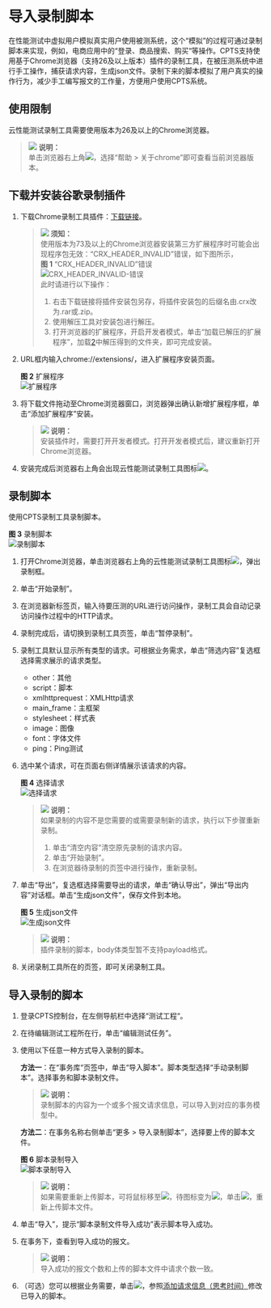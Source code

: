 # 导入录制脚本<a name="cpts_01_0045"></a>

在性能测试中虚拟用户模拟真实用户使用被测系统，这个“模拟”的过程可通过录制脚本来实现，例如，电商应用中的“登录、商品搜索、购买“等操作。CPTS支持使用基于Chrome浏览器（支持26及以上版本）插件的录制工具，在被压测系统中进行手工操作，捕获请求内容，生成json文件。录制下来的脚本模拟了用户真实的操作行为，减少手工编写报文的工作量，方便用户使用CPTS系统。

## 使用限制<a name="section9739182135113"></a>

云性能测试录制工具需要使用版本为26及以上的Chrome浏览器。

>![](public_sys-resources/icon-note.gif) **说明：**   
>单击浏览器右上角![](figures/icon-more2.png)，选择“帮助 \> 关于chrome”即可查看当前浏览器版本。  

## 下载并安装谷歌录制插件<a name="section84251271065"></a>

1.  下载Chrome录制工具插件：[下载链接](https://cpts-record-tool.obs.cn-north-1.myhuaweicloud.com/Huaweicloud-CPTS-Record-Tool_v0.0.1.crx)。

    >![](public_sys-resources/icon-notice.gif) **须知：**   
    >使用版本为73及以上的Chrome浏览器安装第三方扩展程序时可能会出现程序包无效：“CRX\_HEADER\_INVALID”错误，如下图所示，  
    >**图 1**  “CRX\_HEADER\_INVALID”错误<a name="fig20499133914415"></a>    
    >![](figures/CRX_HEADER_INVALID-错误.png "CRX_HEADER_INVALID-错误")  
    >此时请进行以下操作：  
    >1.  右击下载链接将插件安装包另存，将插件安装包的后缀名由.crx改为.rar或.zip。  
    >2.  <a name="li5289123732519"></a>使用解压工具对安装包进行解压。  
    >3.  打开浏览器的扩展程序，开启开发者模式，单击“加载已解压的扩展程序”，加载[2](#li5289123732519)中解压得到的文件夹，即可完成安装。  

2.  URL框内输入chrome://extensions/，进入扩展程序安装页面。

    **图 2**  扩展程序<a name="fig6430145410192"></a>  
    ![](figures/扩展程序.png "扩展程序")

3.  将下载文件拖动至Chrome浏览器窗口，浏览器弹出确认新增扩展程序框，单击“添加扩展程序”安装。

    >![](public_sys-resources/icon-note.gif) **说明：**   
    >安装插件时，需要打开开发者模式。打开开发者模式后，建议重新打开Chrome浏览器。  

4.  安装完成后浏览器右上角会出现云性能测试录制工具图标![](figures/icon-tool.png)。

## 录制脚本<a name="section15951861172"></a>

使用CPTS录制工具录制脚本。

**图 3**  录制脚本<a name="fig197976349235"></a>  
![](figures/录制脚本.gif "录制脚本")

1.  打开Chrome浏览器，单击浏览器右上角的云性能测试录制工具图标![](figures/icon-tool.png)，弹出录制框。
2.  单击“开始录制”。
3.  在浏览器新标签页，输入待要压测的URL进行访问操作，录制工具会自动记录访问操作过程中的HTTP请求。
4.  录制完成后，请切换到录制工具页签，单击“暂停录制”。
5.  录制工具默认显示所有类型的请求。可根据业务需求，单击“筛选内容”复选框选择需求展示的请求类型。
    -   other：其他
    -   script：脚本
    -   xmlhttprequest：XMLHttp请求
    -   main\_frame：主框架
    -   stylesheet：样式表
    -   image：图像
    -   font：字体文件
    -   ping：Ping测试

6.  选中某个请求，可在页面右侧详情展示该请求的内容。

    **图 4**  选择请求<a name="fig149175572718"></a>  
    ![](figures/选择请求.png "选择请求")

    >![](public_sys-resources/icon-note.gif) **说明：**   
    >如果录制的内容不是您需要的或需要录制新的请求，执行以下步骤重新录制。  
    >1.  单击“清空内容”清空原先录制的请求内容。  
    >2.  单击“开始录制”。  
    >3.  在浏览器待录制的页签中进行操作，重新录制。  

7.  单击“导出”，复选框选择需要导出的请求，单击“确认导出”，弹出“导出内容”对话框。单击“生成json文件”，保存文件到本地。

    **图 5**  生成json文件<a name="fig89471936172811"></a>  
    ![](figures/生成json文件.png "生成json文件")

    >![](public_sys-resources/icon-note.gif) **说明：**   
    >插件录制的脚本，body体类型暂不支持payload格式。  

8.  关闭录制工具所在的页签，即可关闭录制工具。

## 导入录制的脚本<a name="section295723241318"></a>

1.  登录CPTS控制台，在左侧导航栏中选择“测试工程“。
2.  在待编辑测试工程所在行，单击“编辑测试任务”。
3.  使用以下任意一种方式导入录制的脚本。

    **方法一**：在“事务库“页签中，单击“导入脚本”。脚本类型选择“手动录制脚本”。选择事务和脚本录制文件。

    >![](public_sys-resources/icon-note.gif) **说明：**   
    >录制脚本的内容为一个或多个报文请求信息，可以导入到对应的事务模型中。  

    **方法二**：在事务名称右侧单击“更多 \> 导入录制脚本”，选择要上传的脚本文件。

    **图 6**  脚本录制导入<a name="fig1544155816291"></a>  
    ![](figures/脚本录制导入.png "脚本录制导入")

    >![](public_sys-resources/icon-note.gif) **说明：**   
    >如果需要重新上传脚本，可将鼠标移至![](figures/icon-import.png)，待图标变为![](figures/icon-close.png)，单击![](figures/icon-close.png)，重新上传脚本文件。  

4.  单击“导入”，提示“脚本录制文件导入成功”表示脚本导入成功。
5.  在事务下，查看到导入成功的报文。

    >![](public_sys-resources/icon-note.gif) **说明：**   
    >导入成功的报文个数和上传的脚本文件中请求个数一致。  

6.  （可选）您可以根据业务需要，单击![](figures/icon-edit.png)，参照[添加请求信息（思考时间）](添加请求信息（思考时间）.md)修改已导入的脚本。

